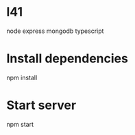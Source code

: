 # l41
node express mongodb typescript

# Install dependencies
npm install

# Start server
npm start
